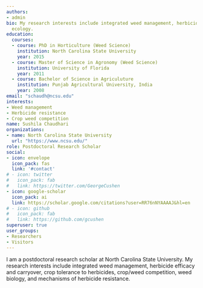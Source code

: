 ```yaml
---
authors:
- admin
bio: My research interests include integrated weed management, herbicide resistanct, weed biology, and weed
  ecology.
education:
  courses:
  - course: PhD in Horticulture (Weed Science)
    institution: North Carolina State University
    year: 2015
  - course: Master of Science in Agronomy (Weed Science)
    institution: University of Florida
    year: 2011
  - course: Bachelor of Science in Agriculuture
    institution: Punjab Agricultural University, India
    year: 2008
email: "schaudh@ncsu.edu"
interests:
- Weed management
- Herbicide resistance
- Crop weed competition
name: Sushila Chaudhari
organizations:
- name: North Carolina State University
  url: "https://www.ncsu.edu/"
role: Postdoctoral Research Scholar
social:
- icon: envelope
  icon_pack: fas
  link: '#contact'
# - icon: twitter
#   icon_pack: fab
#   link: https://twitter.com/GeorgeCushen
- icon: google-scholar
  icon_pack: ai
  link: https://scholar.google.com/citations?user=RR76nNYAAAAJ&hl=en
# - icon: github
#   icon_pack: fab
#   link: https://github.com/gcushen
superuser: true
user_groups:
- Researchers
- Visitors
---
```


I am a postdoctoral research scholar at North Carolina State University. My research interests include integrated weed management, herbicide efficacy and carryover, crop tolerance to herbicides, crop/weed competition, weed biology, and mechanisms of herbicide resistance.

